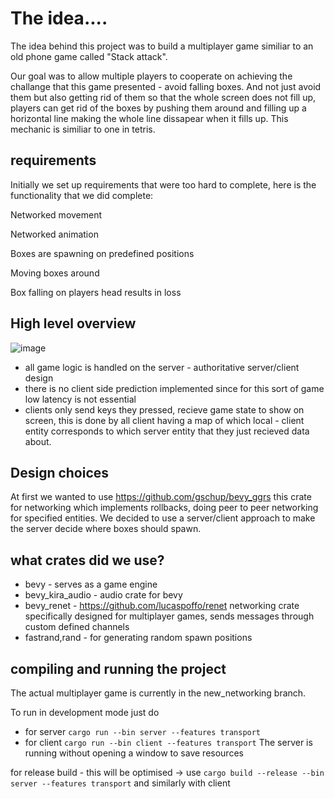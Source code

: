 # The idea....
The idea behind this project was to build a multiplayer game similiar to an old phone game called "Stack attack".

Our goal was to allow multiple players to cooperate on achieving the challange that this game presented - avoid falling boxes. And not just avoid them but also getting rid of them so that the whole screen does not fill up, players can get rid of the boxes by pushing them around and filling up a horizontal line making the whole line dissapear when it fills up. This mechanic is similiar to one in tetris. 


## requirements
Initially we set up requirements that were too hard to complete, here is the functionality that we did complete:


Networked movement 


Networked animation


Boxes are spawning on predefined positions


Moving boxes around


Box falling on players head results in loss

## High level overview
![image](https://github.com/Iaol12/rust_final_game/assets/113976963/36205962-eb3c-461e-9464-36224a7255f3)
- all game logic is handled on the server - authoritative server/client design
- there is no client side prediction implemented since for this sort of game low latency is not essential
- clients only send keys they pressed, recieve game state to show on screen, this is done by all client having a map of which local - client entity corresponds to which server entity that they just recieved data about.
 


## Design choices
At first we wanted to use https://github.com/gschup/bevy_ggrs this crate for networking which implements rollbacks, doing peer to peer networking for specified entities. We decided to use a server/client approach to make the server decide where boxes should spawn.




## what crates did we use?
- bevy - serves as a game engine
- bevy_kira_audio - audio crate for bevy
- bevy_renet - https://github.com/lucaspoffo/renet networking crate specifically designed for multiplayer games, sends messages through custom defined channels 
- fastrand,rand - for generating random spawn positions
  


## compiling and running the project
The actual multiplayer game is currently in the new_networking branch.

To run in development mode just do 

- for server `cargo run --bin server --features transport`
- for client `cargo run --bin client --features transport`
The server is running without opening a window to save resources

for release build - this will be optimised -> use `cargo build --release --bin server --features transport` and similarly with client
